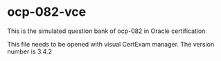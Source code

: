 # ocp-082-vce
This is the simulated question bank of ocp-082 in Oracle certification

This file needs to be opened with visual CertExam manager. The version number is 3.4.2

